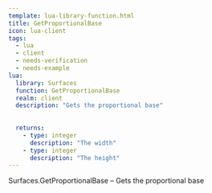```yaml
---
template: lua-library-function.html
title: GetProportionalBase
icon: lua-client
tags:
  - lua
  - client
  - needs-verification
  - needs-example
lua:
  library: Surfaces
  function: GetProportionalBase
  realm: client
  description: "Gets the proportional base"
  
  
  returns:
    - type: integer
      description: "The width"
    - type: integer
      description: "The height"
---
```


<div class="lua__search__keywords">
Surfaces.GetProportionalBase &#x2013; Gets the proportional base
</div>
